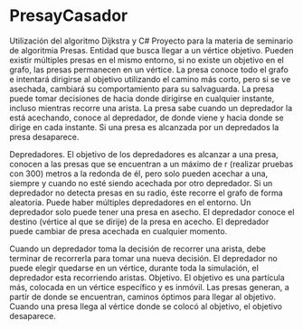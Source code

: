 # PresayCasador
Utilización del  algoritmo Dijkstra y C#
Proyecto para la materia de seminario de algoritmia
Presas.
Entidad que busca llegar a un vértice objetivo. Pueden existir múltiples presas en el mismo
entorno, si no existe un objetivo en el grafo, las presas permanecen en un vértice.
La presa conoce todo el grafo e intentará dirigirse al objetivo utilizando el camino más corto, pero
si se ve asechada, cambiará su comportamiento para su salvaguarda. La presa puede tomar
decisiones de hacia donde dirigirse en cualquier instante, incluso mientras recorre una arista.
La presa sabe cuando un depredador la está acechando, conoce al depredador, de donde viene y
hacia donde se dirige en cada instante. Si una presa es alcanzada por un depredados la presa
desaparece.

Depredadores.
El objetivo de los depredadores es alcanzar a una presa, conocen a las presas que se encuentran a
un máximo de r (realizar pruebas con 300) metros a la redonda de él, pero solo pueden acechar a
una, siempre y cuando no esté siendo acechada por otro depredador. Si un depredador no detecta
presas en su radio, éste recorre el grafo de forma aleatoria. Puede haber múltiples depredadores
en el entorno.
Un depredador solo puede tener una presa en asecho. El depredador conoce el destino (vértice al
que se dirije) de la presa en acecho. El depredador puede cambiar de presa acechada en cualquier
momento.

Cuando un depredador toma la decisión de recorrer una arista, debe terminar de recorrerla para
tomar una nueva decisión. El depredador no puede elegir quedarse en un vértice, durante toda la
simulación, el depredador esta recorriendo aristas.
Objetivo.
El objetivo es una partícula más, colocada en un vértice específico y es inmóvil. Las presas generan,
a partir de donde se encuentran, caminos óptimos para llegar al objetivo. Cuando una presa llega
al vértice donde se colocó al objetivo, el objetivo desaparece.
